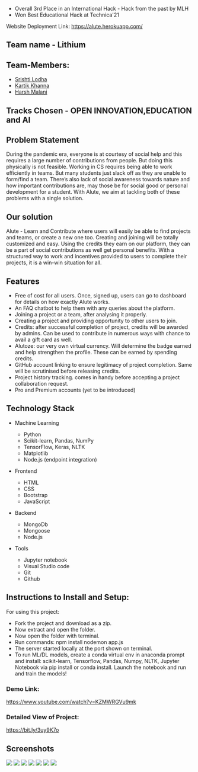 - Overall 3rd Place in an International Hack - Hack from the past by MLH
- Won Best Educational Hack at Technica'21

 Website Deployment Link: https://alute.herokuapp.com/
 
## Team name - Lithium

## Team-Members:

- [Srishti Lodha](https://github.com/Srish-tii)
- [Kartik Khanna](https://github.com/kartik0406)
- [Harsh Malani](https://github.com/Harsh-1309)


## Tracks Chosen - OPEN INNOVATION,EDUCATION and AI

## Problem Statement

During the pandemic era, everyone is at courtesy of social help and this requires a large number of contributions from people. 
But doing this physically is not feasible. Working in CS requires being able to work efficiently in teams. But many students just slack off as they are unable to form/find a team.
There’s also lack of social awareness towards nature and how important contributions are, may those be for social good or personal development for a student.
With Alute, we aim at tackling both of these problems with a single solution.   


## Our solution

Alute - Learn and Contribute where users will easily be able to find projects and teams, or create a new one too. Creating and joining will be totally customized and easy.
Using the credits they earn on our platform, they can be a part of social contributions as well get personal benefits.
With a structured way to work and incentives provided to users to complete their projects, it is a win-win situation for all.


## Features

* Free of cost for all users. Once, signed up, users can go to dashboard for details on how exactly Alute works.
* An FAQ chatbot to help them with any queries about the platform.
* Joining a project or a team, after analysing it properly.
* Creating a project and providing opportunity to other users to join.
* Credits: after successful completion of project, credits will be awarded by admins. Can be used to contribute in numerous ways with chance to avail a gift card as well.
* Alutoze: our very own virtual currency. Will determine the badge earned and help strengthen the profile. These can be earned by spending credits.
* GitHub account linking to ensure legitimacy of project completion. Same will be scrutinised before releasing credits.
* Project history tracking. comes in handy before accepting a project collaboration request.
* Pro and Premium accounts (yet to be introduced)


## Technology Stack

- Machine Learning
  - Python 
  - Scikit-learn, Pandas, NumPy
  - TensorFlow, Keras, NLTK
  - Matplotlib
  - Node.js (endpoint integration)

- Frontend
  - HTML
  - CSS
  - Bootstrap
  - JavaScript
  
- Backend
  - MongoDb
  - Mongoose
  - Node.js

- Tools
  - Jupyter notebook
  - Visual Studio code
  - Git
  - Github


## Instructions to Install and Setup:
For using this project:

- Fork the project and download as a zip.
- Now extract and open the folder.
- Now open the folder with terminal.
- Run commands: npm install nodemon app.js
- The server started locally at the port shown on terminal.
- To run ML/DL models, create a conda virtual env in anaconda prompt and install: scikit-learn, Tensorflow, Pandas, Numpy, NLTK, Jupyter Notebook via pip install or conda   install. Launch the notebook and run and train the models!


### Demo Link:
https://www.youtube.com/watch?v=KZMWRGVu9mk

### Detailed View of Project:
https://bit.ly/3uy9K7o

## Screenshots

![](https://github.com/kartik0406/HackAlute/blob/main/img1.PNG)
![](https://github.com/kartik0406/HackAlute/blob/main/img2.PNG)
![](https://github.com/kartik0406/HackAlute/blob/main/img3.PNG)
![](https://github.com/kartik0406/HackAlute/blob/main/img4.PNG)
![](https://github.com/kartik0406/HackAlute/blob/main/img5.PNG)
![](https://github.com/kartik0406/HackAlute/blob/main/img6.PNG)
![](https://github.com/kartik0406/HackAlute/blob/main/img7.PNG)



